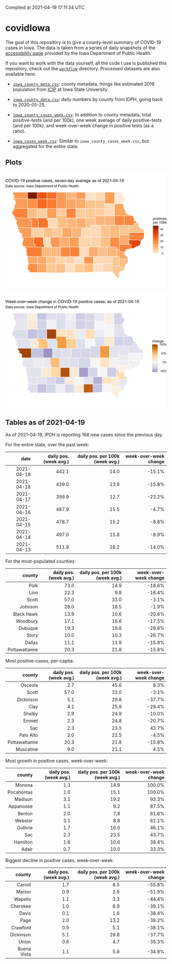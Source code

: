 Compiled at 2021-04-19 17:11:34 UTC

<!-- README.md is generated from README.Rmd. Please edit that file -->

# covidIowa

<!-- badges: start -->

<!-- badges: end -->

The goal of this repository is to give a county-level summary of
COVID-19 cases in Iowa. The data is taken from a series of daily
snapshots of the [accessibility
page](https://coronavirus.iowa.gov/pages/access) provided by the Iowa
Department of Public Health.

If you want to work with the data yourself, all the code I use is
published this repository, check out the [`workflow`](workflow)
directory. Processed datasets are also available here:

  - [`iowa_county_meta.csv`](https://raw.githubusercontent.com/ijlyttle/covidIowa/master/workflow/data/99-publish/iowa_county_meta.csv):
    county metadata, things like estimated 2019 population from
    [ICIP](https://www.icip.iastate.edu/tables/population/counties-estimates)
    at Iowa State University.

  - [`iowa_county_data.csv`](https://raw.githubusercontent.com/ijlyttle/covidIowa/master/workflow/data/99-publish/iowa_county_data.csv):
    daily numbers by county from IDPH, going back to 2020-05-25.

  - [`iowa_county_cases_week.csv`](https://raw.githubusercontent.com/ijlyttle/covidIowa/master/workflow/data/99-publish/iowa_county_data.csv):
    In addition to county metadata, total positive-tests (and per 100k),
    one week average of daily positive-tests (and per 100k), and
    week-over-week change in positive tests (as a ratio).

  - [`iowa_cases_week.csv`](https://raw.githubusercontent.com/ijlyttle/covidIowa/master/workflow/data/99-publish/iowa_cases_week.csv):
    Similar to `iowa_county_cases_week.csv`, but aggregated for the
    entire state.

## Plots

![](workflow/data/99-publish/iowa_cases.png)

![](workflow/data/99-publish/iowa_change.png)

## Tables as of 2021-04-19

As of 2021-04-19, IPDH is reporting 168 new cases since the previous
day.

For the entire state, over the past week:

|       date | daily pos. (week avg.) | daily pos. per 100k (week avg.) | week-over-week change |
| ---------: | ---------------------: | ------------------------------: | --------------------: |
| 2021-04-19 |                  442.1 |                            14.0 |               \-15.1% |
| 2021-04-18 |                  439.0 |                            13.9 |               \-15.8% |
| 2021-04-17 |                  399.9 |                            12.7 |               \-23.2% |
| 2021-04-16 |                  487.9 |                            15.5 |                \-4.7% |
| 2021-04-15 |                  478.7 |                            15.2 |                \-8.8% |
| 2021-04-14 |                  497.0 |                            15.8 |                \-8.9% |
| 2021-04-13 |                  511.9 |                            16.2 |               \-14.0% |

For the most-populated counties:

|        county | daily pos. (week avg.) | daily pos. per 100k (week avg.) | week-over-week change |
| ------------: | ---------------------: | ------------------------------: | --------------------: |
|          Polk |                   73.0 |                            14.9 |               \-18.6% |
|          Linn |                   22.3 |                             9.8 |               \-16.4% |
|         Scott |                   57.0 |                            33.0 |                \-3.1% |
|       Johnson |                   28.0 |                            18.5 |                \-1.9% |
|    Black Hawk |                   13.9 |                            10.6 |               \-20.6% |
|      Woodbury |                   17.1 |                            16.6 |               \-17.5% |
|       Dubuque |                   19.3 |                            19.8 |               \-28.6% |
|         Story |                   10.0 |                            10.3 |               \-26.7% |
|        Dallas |                   11.1 |                            11.9 |               \-15.8% |
| Pottawattamie |                   20.3 |                            21.8 |               \-15.8% |

Most positive-cases, per-capita:

|        county | daily pos. (week avg.) | daily pos. per 100k (week avg.) | week-over-week change |
| ------------: | ---------------------: | ------------------------------: | --------------------: |
|       Osceola |                    2.7 |                            45.6 |                  8.3% |
|         Scott |                   57.0 |                            33.0 |                \-3.1% |
|     Dickinson |                    5.1 |                            29.8 |               \-37.7% |
|          Clay |                    4.1 |                            25.9 |               \-29.4% |
|        Shelby |                    2.9 |                            24.9 |               \-10.0% |
|         Emmet |                    2.3 |                            24.8 |               \-20.7% |
|           Sac |                    2.3 |                            23.5 |                 43.7% |
|     Palo Alto |                    2.0 |                            22.5 |                \-4.5% |
| Pottawattamie |                   20.3 |                            21.8 |               \-15.8% |
|     Muscatine |                    9.0 |                            21.1 |                  4.5% |

Most growth in positive cases, week-over-week:

|     county | daily pos. (week avg.) | daily pos. per 100k (week avg.) | week-over-week change |
| ---------: | ---------------------: | ------------------------------: | --------------------: |
|     Monona |                    1.3 |                            14.9 |                100.0% |
| Pocahontas |                    1.0 |                            15.1 |                100.0% |
|    Madison |                    3.1 |                            19.2 |                 93.3% |
|  Appanoose |                    1.1 |                             9.2 |                 87.5% |
|     Benton |                    2.0 |                             7.8 |                 61.6% |
|    Webster |                    3.1 |                             8.8 |                 61.1% |
|    Guthrie |                    1.7 |                            16.0 |                 46.1% |
|        Sac |                    2.3 |                            23.5 |                 43.7% |
|   Hamilton |                    1.6 |                            10.6 |                 38.4% |
|      Adair |                    0.7 |                            10.0 |                 33.3% |

Biggest decline in positive cases, week-over-week:

|      county | daily pos. (week avg.) | daily pos. per 100k (week avg.) | week-over-week change |
| ----------: | ---------------------: | ------------------------------: | --------------------: |
|     Carroll |                    1.7 |                             8.5 |               \-55.8% |
|      Marion |                    0.9 |                             2.6 |               \-51.9% |
|     Wapello |                    1.1 |                             3.3 |               \-44.4% |
|    Cherokee |                    1.0 |                             8.9 |               \-39.1% |
|       Davis |                    0.1 |                             1.6 |               \-38.4% |
|        Page |                    2.0 |                            13.2 |               \-38.2% |
|    Crawford |                    0.9 |                             5.1 |               \-38.1% |
|   Dickinson |                    5.1 |                            29.8 |               \-37.7% |
|       Union |                    0.6 |                             4.7 |               \-35.3% |
| Buena Vista |                    1.1 |                             5.8 |               \-34.8% |
